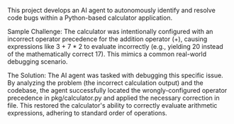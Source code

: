 This project develops an AI agent to autonomously identify and resolve code bugs within a Python-based calculator application.

Sample Challenge:
The calculator was intentionally configured with an incorrect operator precedence for the addition operator (+), causing expressions like 3 + 7 * 2 to evaluate incorrectly (e.g., yielding 20 instead of the mathematically correct 17). This mimics a common real-world debugging scenario.

The Solution:
The AI agent was tasked with debugging this specific issue. By analyzing the problem (the incorrect calculation output) and the codebase, the agent successfully located the wrongly-configured operator precedence in pkg/calculator.py and applied the necessary correction in file. This restored the calculator's ability to correctly evaluate arithmetic expressions, adhering to standard order of operations.